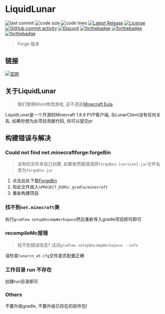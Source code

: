 # LiquidLunar

![last commit](https://img.shields.io/github/last-commit/CubeWhyMC/LiquidLunar)
![code size](https://img.shields.io/github/repo-size/CubeWhyMC/LiquidLunar)
![code lines](https://img.shields.io/tokei/lines/github/CubeWhyMC/LiquidLunar)
[![Latest Release](https://img.shields.io/github/v/release/CubewhyMC/LiquidLunar)](https://github.com/CubewhyMC/LiquidLunar/release)
[![License](https://img.shields.io/github/license/CubewhyMC/LiquidLunar)](https://github.com/Cubewhy/LiquidLunar/blob/master/LICENSE)
[![GitHub commit activity](https://img.shields.io/github/commit-activity/m/CubewhyMC/LiquidLunar)](https://github.com/CubewhyMC/LiquidLunar/actions)
[![Discord](https://img.shields.io/discord/1047866655033802802.svg?label=&logo=discord&logoColor=ffffff&color=7389D8&labelColor=6A7EC2)](https://discord.gg/rCqCepgWJc)
[![forthebadge](https://forthebadge.com/images/badges/made-with-java.svg)](https://forthebadge.com)
[![forthebadge](https://forthebadge.com/images/badges/open-source.svg)](https://forthebadge.com)
[![forthebadge](https://forthebadge.com/images/badges/built-with-love.svg)](https://forthebadge.com)

> Forge 版本

## 链接

[![官网](https://img.shields.io/badge/官网-点击这里-blue?style=flat-square)](Liquid.LunarCN.top)

## 关于LiquidLunar

> 我们使用Mixin修改游戏, 这不违反[Minecraft Eula](https://www.minecraft.net/zh-hans/eula)

LiquidLunar是一个开源的Minecraft 1.8.9 PVP客户端, 与LunarClient没有任何关系, 如果你想为此项目贡献代码, 你可以提交pr

## 构建错误与解决

### Could not find net.minecraftforge:forgeBin

> 没有的文件夹自己创建, 如果依然报错请把`forgeBin-{version}.jar`文件名改为`forgeBin.jar`

1. 点击此处下载[ForgeBin](https://maven.minecraftforge.net/net/minecraftforge/forge/1.8.9-11.15.1.2318-1.8.9/forge-1.8.9-11.15.1.2318-1.8.9-universal.jar)
2. 将此文件放入`%PROJECT_DIR%/.gradle/minecraft`
3. 重新构建项目

### 找不到`net.minecraft`类

执行`gradlew setupDecompWorkspace`然后重新导入gradle项目即可即可

### recompileMc报错

> 找不到错误信息? 试试`gradlew setupDecompWorkspace --info`

请检查`lunarcn_at.cfg`文件是否配置正确

### 工作目录 run 不存在

创建run目录即可

### Others

不要升级gradle, 不要升级已存在的软件包!

